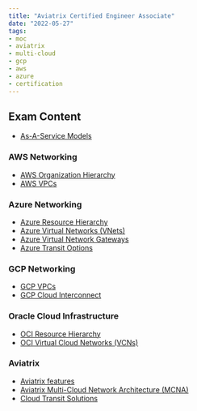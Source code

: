 ```yaml
---
title: "Aviatrix Certified Engineer Associate"
date: "2022-05-27"
tags:
- moc
- aviatrix
- multi-cloud
- gcp
- aws
- azure
- certification
---
```


## Exam Content

- [As-A-Service Models](notes/As-A-Service%20Models.md)

### AWS Networking

- [AWS Organization Hierarchy](notes/AWS%20Organization%20Hierarchy.md)
- [AWS VPCs](notes/AWS%20VPCs.md)

### Azure Networking

- [Azure Resource Hierarchy](notes/Azure%20Resource%20Hierarchy.md)
- [Azure Virtual Networks (VNets)](notes/Azure%20Virtual%20Networks%20(VNets).md)
- [Azure Virtual Network Gateways](notes/Azure%20Virtual%20Network%20Gateways.md)
- [Azure Transit Options](notes/Azure%20Transit%20Options.md)

### GCP Networking

- [GCP VPCs](notes/GCP%20VPCs.md)
- [GCP Cloud Interconnect](notes/GCP%20Cloud%20Interconnect.md)

### Oracle Cloud Infrastructure

- [OCI Resource Hierarchy](notes/OCI%20Resource%20Hierarchy.md)
- [OCI Virtual Cloud Networks (VCNs)](notes/OCI%20Virtual%20Cloud%20Networks%20(VCNs).md)

### Aviatrix

- [Aviatrix features](notes/moc/Aviatrix.md)
- [Aviatrix Multi-Cloud Network Architecture (MCNA)](notes/Aviatrix%20Multi-Cloud%20Network%20Architecture%20(MCNA).md)
- [Cloud Transit Solutions](notes/Cloud%20Transit%20Solutions.md)
